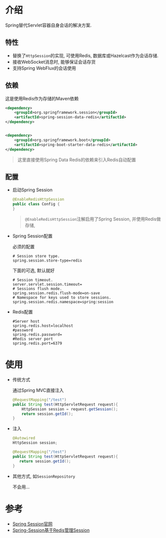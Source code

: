 # 介绍

Spring替代Servlet容器自身会话的解决方案. 

## 特性

* 替换了`HttpSession`的实现, 可使用Redis, 数据库或Hazelcast作为会话存储. 
* 接收WebSocket消息时,  能够保证会话存货
* 支持Spring WebFlux的会话使用

## 依赖

这是使用Redis作为存储的Maven依赖

```xml
<dependency>
    <groupId>org.springframework.session</groupId>
    <artifactId>spring-session-data-redis</artifactId>
</dependency>


<dependency>
    <groupId>org.springframework.boot</groupId>
    <artifactId>spring-boot-starter-data-redis</artifactId>
</dependency>
```

> 这里直接使用Spring Data Redis的依赖来引入Redis自动配置

## 配置

* 启动Spring Session

    ```java
    @EnableRedisHttpSession 
    public class Config {
    }
    ```

	>  `@EnableRedisHttpSession`注解启用了Spring Session, 并使用Redis做存储, 

* Spring Session配置

    必须的配置
    
    ```properties
    # Session store type.
    spring.session.store-type=redis
    ```
    
    下面的可选, 默认就好
    
    ```properties
    # Session timeout.
    server.servlet.session.timeout=
    # Sessions flush mode.
    spring.session.redis.flush-mode=on-save
    # Namespace for keys used to store sessions.
    spring.session.redis.namespace=spring:session
    ```
    
* Redis配置

    ```properties
    #Server host
    spring.redis.host=localhost
    #password
    spring.redis.password=
    #Redis server port
    spring.redis.port=6379
    ```

# 使用

* 传统方式

  通过Spring MVC直接注入
  
  ```java
  @RequestMapping("/test")
  public String test(HttpServletRequest request){
      HttpSession session = request.getSession();
      return session.getId();
  }
  ```
  
* 注入

  ```java
  @Autowired
  HttpSession session;
  
  @RequestMapping("/test")
  public String test(HttpServletRequest request){
     return session.getId();
  }
  ```

* 其他方式, 如`SessionRepository`

  不会用...

# 参考

* [Spring Session官网](https://docs.spring.io/spring-session/docs/2.2.2.RELEASE/reference/html5/#introduction)
* [Spring-Session基于Redis管理Session](https://segmentfault.com/a/1190000015432590)





